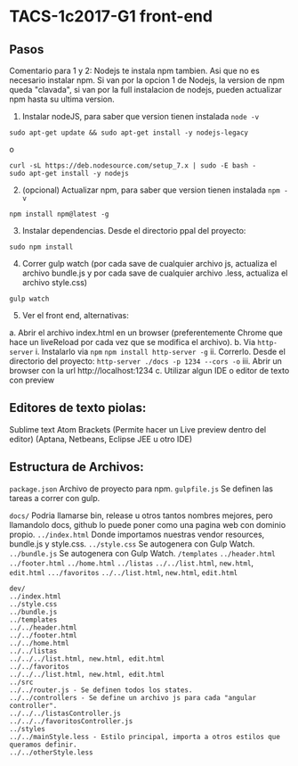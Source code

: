 # TACS-1c2017-G1 front-end

## Pasos

Comentario para 1 y 2: Nodejs te instala npm tambien. Asi que no es necesario instalar npm. Si van por la opcion 1 de Nodejs, la version de npm queda "clavada", si van por la full instalacion de nodejs, pueden actualizar npm hasta su ultima version.
1. Instalar nodeJS, para saber que version tienen instalada `node -v`
```
sudo apt-get update && sudo apt-get install -y nodejs-legacy
```
o
```
curl -sL https://deb.nodesource.com/setup_7.x | sudo -E bash -
sudo apt-get install -y nodejs
```

2. (opcional) Actualizar npm, para saber que version tienen instalada `npm -v`
```
npm install npm@latest -g
```

3. Instalar dependencias. Desde el directorio ppal del proyecto:
```
sudo npm install
```

4. Correr gulp watch (por cada save de cualquier archivo js, actualiza el archivo bundle.js y por cada save de cualquier archivo .less, actualiza el archivo style.css)
```
gulp watch
```

5. Ver el front end, alternativas:

  a. Abrir el archivo index.html en un browser (preferentemente Chrome que hace un liveReload por cada vez que se modifica el archivo).
  b. Via `http-server`
    i. Instalarlo via `npm`
      ```
      npm install http-server -g
      ```
    ii. Correrlo. Desde el directorio del proyecto:
      ```
       http-server ./docs -p 1234 --cors -o
      ```
    iii. Abrir un browser con la url http://localhost:1234
  c. Utilizar algun IDE o editor de texto con preview


## Editores de texto piolas:
Sublime text
Atom
Brackets (Permite hacer un Live preview dentro del editor)
(Aptana, Netbeans, Eclipse JEE u otro IDE)

## Estructura de Archivos:

`package.json` Archivo de proyecto para npm.
`gulpfile.js` Se definen las tareas a correr con gulp.

`docs/` Podria llamarse bin, release u otros tantos nombres mejores, pero llamandolo docs, github lo puede poner como una pagina web con dominio propio.
`../index.html` Donde importamos nuestras vendor resources, bundle.js y style.css.
`../style.css` Se autogenera con Gulp Watch.
`../bundle.js` Se autogenera con Gulp Watch.
`/templates`
`../header.html`
`../footer.html`
`../home.html`
`../listas`
`../../list.html`, `new.html`, `edit.html`
`.../favoritos`
`../../list.html`, `new.html`, `edit.html`

```
dev/
../index.html
../style.css
../bundle.js
../templates
../../header.html
../../footer.html
../../home.html
../../listas
../../../list.html, new.html, edit.html
../../favoritos
../../../list.html, new.html, edit.html
../src
../../router.js - Se definen todos los states.
../../controllers - Se define un archivo js para cada "angular controller".
../../../listasController.js
../../../favoritosController.js
../styles
../../mainStyle.less - Estilo principal, importa a otros estilos que queramos definir.
../../otherStyle.less
```
